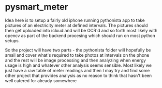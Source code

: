 # pysmart_meter
Idea here is to setup a fairly old iphone running pythonista app to take pictures of an electricity meter at defined
intervals.  The pictures should then get uploaded into icloud and will be OCR'd and so forth most likely with opencv
as part of the backend procesing which should run on most python setups.

So the project will have two parts - the pythonista folder will hopefully be small and cover what's required to take
photos at intervals on the phone and the rest will be image processing and then analyzing when energy usage is high and
whatever other analysis seems sensible.  Most likely we just have a raw table of meter readings and then I may try and
find some other project that provides analysis as no reason to think that hasn't been well catered for already somewhere

